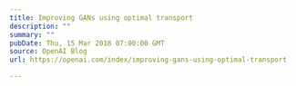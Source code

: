 ```yaml
---
title: Improving GANs using optimal transport
description: ""
summary: ""
pubDate: Thu, 15 Mar 2018 07:00:00 GMT
source: OpenAI Blog
url: https://openai.com/index/improving-gans-using-optimal-transport

---
```


